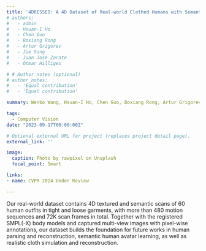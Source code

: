 ```yaml
---
title: '4DRESSED: A 4D Dataset of Real-world Clothed Humans with Semantic Annotations'
# authors:
#   - admin
#   - Hsuan-I Ho
#   - Chen Guo
#   - Boxiang Rong
#   - Artur Grigorev
#   - Jie Song
#   - Juan Jose Zarate
#   - Otmar Hilliges

# # Author notes (optional)
# author_notes:
#   - 'Equal contribution'
#   - 'Equal contribution'

summary: Wenbo Wang, Hsuan-I Ho, Chen Guo, Boxiang Rong, Artur Grigorev, Jie Song, Juan Jose Zarate, Otmar Hilliges.

tags:
  - Computer Vision
date: "2023-09-17T00:00:00Z"

# Optional external URL for project (replaces project detail page).
external_link: ''

image:
  caption: Photo by rawpixel on Unsplash
  focal_point: Smart

links:
- name: CVPR 2024 Under Review

---
```


Our real-world dataset contains 4D textured and semantic scans of 60 human outfits in tight and loose garments, with more than 480 motion sequences and 72K scan frames in total. Together with the registered SMPL(-X) body models and captured multi-view images with pixel-wise annotations, our dataset builds the foundation for future works in human parsing and reconstruction, semantic human avatar learning, as well as realistic cloth simulation and reconstruction. 
